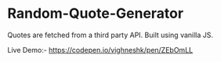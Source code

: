 # Random-Quote-Generator
Quotes are fetched from a third party API.
Built using vanilla JS.

Live Demo:- https://codepen.io/vighneshk/pen/ZEbOmLL
